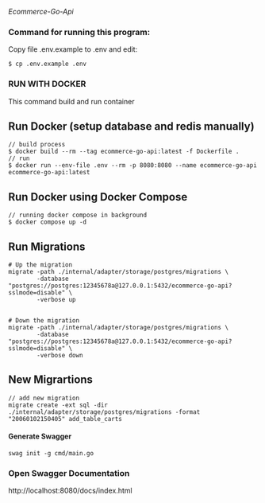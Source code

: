 _Ecommerce-Go-Api_

### Command for running this program:

Copy file .env.example to .env and edit:

```shell
$ cp .env.example .env
```

### RUN WITH DOCKER

This command build and run container

## Run Docker (setup database and redis manually)

```shell
// build process
$ docker build --rm --tag ecommerce-go-api:latest -f Dockerfile .
// run
$ docker run --env-file .env --rm -p 8080:8080 --name ecommerce-go-api ecommerce-go-api:latest
```

## Run Docker using Docker Compose

```shell
// running docker compose in background
$ docker compose up -d
```

## Run Migrations

```shell
# Up the migration
migrate -path ./internal/adapter/storage/postgres/migrations \
        -database "postgres://postgres:12345678a@127.0.0.1:5432/ecommerce-go-api?sslmode=disable" \
        -verbose up


# Down the migration
migrate -path ./internal/adapter/storage/postgres/migrations \
        -database "postgres://postgres:12345678a@127.0.0.1:5432/ecommerce-go-api?sslmode=disable" \
        -verbose down
```

## New Migrartions

```shell
// add new migration
migrate create -ext sql -dir  ./internal/adapter/storage/postgres/migrations -format "20060102150405" add_table_carts
```

#### Generate Swagger

```shell
swag init -g cmd/main.go
```

### Open Swagger Documentation

http://localhost:8080/docs/index.html

